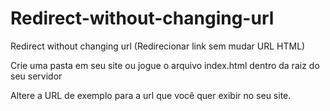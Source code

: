 # Redirect-without-changing-url
Redirect without changing url (Redirecionar link sem mudar URL HTML)

Crie uma pasta em seu site ou jogue o arquivo index.html dentro da raiz do seu servidor

Altere a URL de exemplo para a url que você quer exibir no seu site.
